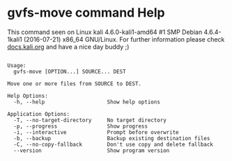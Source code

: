 # gvfs-move command Help
 
 This command seen on Linux kali 4.6.0-kali1-amd64 #1 SMP Debian 4.6.4-1kali1 (2016-07-21) x86_64 GNU/Linux. For further information please check [docs.kali.org](docs.kali.org) and have a nice day buddy ;) 

~~~

Usage:
  gvfs-move [OPTION...] SOURCE... DEST

Move one or more files from SOURCE to DEST.

Help Options:
  -h, --help                    Show help options

Application Options:
  -T, --no-target-directory     No target directory
  -p, --progress                Show progress
  -i, --interactive             Prompt before overwrite
  -b, --backup                  Backup existing destination files
  -C, --no-copy-fallback        Don't use copy and delete fallback
  --version                     Show program version


~~~
